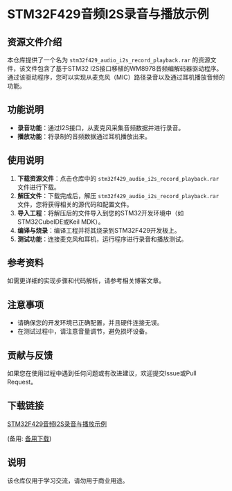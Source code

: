 # STM32F429音频I2S录音与播放示例

## 资源文件介绍

本仓库提供了一个名为 `stm32f429_audio_i2s_record_playback.rar` 的资源文件，该文件包含了基于STM32 I2S接口移植的WM8978音频编解码器驱动程序。通过该驱动程序，您可以实现从麦克风（MIC）路径录音以及通过耳机播放音频的功能。

## 功能说明

- **录音功能**：通过I2S接口，从麦克风采集音频数据并进行录音。
- **播放功能**：将录制的音频数据通过耳机播放出来。

## 使用说明

1. **下载资源文件**：点击仓库中的 `stm32f429_audio_i2s_record_playback.rar` 文件进行下载。
2. **解压文件**：下载完成后，解压 `stm32f429_audio_i2s_record_playback.rar` 文件，您将获得相关的源代码和配置文件。
3. **导入工程**：将解压后的文件导入到您的STM32开发环境中（如STM32CubeIDE或Keil MDK）。
4. **编译与烧录**：编译工程并将其烧录到STM32F429开发板上。
5. **测试功能**：连接麦克风和耳机，运行程序进行录音和播放测试。

## 参考资料

如需更详细的实现步骤和代码解析，请参考相关博客文章。

## 注意事项

- 请确保您的开发环境已正确配置，并且硬件连接无误。
- 在测试过程中，请注意音量调节，避免损坏设备。

## 贡献与反馈

如果您在使用过程中遇到任何问题或有改进建议，欢迎提交Issue或Pull Request。

## 下载链接
[STM32F429音频I2S录音与播放示例](https://pan.quark.cn/s/6ae0b1f772ad) 

(备用: [备用下载](https://pan.baidu.com/s/1KPeo8sdZnZzPKYLPdvn9OA?pwd=1234))

## 说明

该仓库仅用于学习交流，请勿用于商业用途。

